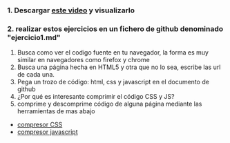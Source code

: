 ### 1. Descargar [este video](https://wequi.com/index.php/s/q3mZ5N3aL8Ye782) y visualizarlo

### 2. realizar estos ejercicios en un fichero de github denominado "ejercicio1.md"

1. Busca como ver el codigo fuente en tu navegador, la forma es muy similar en navegadores como firefox y chrome 
2. Busca una página hecha en HTML5 y otra que no lo sea, escribe las url de cada una. 
3. Pega un trozo de código: html, css y javascript en el documento de github
4. ¿Por qué es interesante comprimir el código CSS y JS? 
5. comprime y descomprime código de alguna página mediante las herramientas de mas abajo
- [compresor CSS](https://herramientas-online.com/comprimir-descomprimir-css.html) 
- [compresor javascript](https://herramientas-online.com/comprimir-descomprimir-javascript.html)
